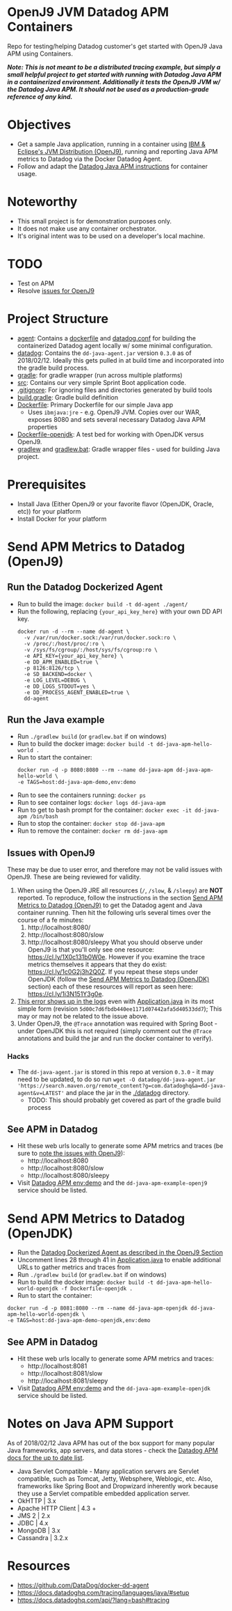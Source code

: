 # OpenJ9 JVM Datadog APM Containers
Repo for testing/helping Datadog customer's get started with OpenJ9 Java APM using Containers.

***Note: This is not meant to be a distributed tracing example, but simply a small helpful project to get started with running with Datadog Java APM in a containerized environment. Additionally it tests the OpenJ9 JVM w/ the Datadog Java APM. It should not be used as a production-grade reference of any kind.***

# Objectives
- Get a sample Java application, running in a container using [IBM & Eclipse's JVM Distribution (OpenJ9)](https://en.wikipedia.org/wiki/OpenJ9), running and reporting Java APM metrics to Datadog via the Docker Datadog Agent.
- Follow and adapt the [Datadog Java APM instructions](https://docs.datadoghq.com/tracing/languages/java/) for container usage.

# Noteworthy
- This small project is for demonstration purposes only.
- It does not make use any container orchestrator.
- It's original intent was to be used on a developer's local machine.

# TODO
- Test on APM
- Resolve [issues for OpenJ9](#issues-with-openj9)

# Project Structure
- [agent](./agent): Contains a [dockerfile](./agent/Dockerfile) and [datadog.conf](./agent/datadog.conf) for building the containerized Datadog agent locally w/ some minimal configuration.
- [datadog](./datadog): Contains the `dd-java-agent.jar` version `0.3.0` as of 2018/02/12. Ideally this gets pulled in at build time and incorporated into the gradle build process.
- [gradle](./gradle): for gradle wrapper (run across multiple platforms)
- [src](./src/main/java/hello): Contains our very simple Sprint Boot application code.
- [.gitignore](./.gitignore): For ignoring files and directories generated by build tools
- [build.gradle](./build.gralde): Gradle build definition
- [Dockerfile](./Dockerfile): Primary Dockerfile for our simple Java app
  - Uses `ibmjava:jre` - e.g. OpenJ9 JVM. Copies over our WAR, exposes 8080 and sets several necessary Datadog Java APM properties
- [Dockerfile-openjdk](./Dockerfile-openjdk): A test bed for working with OpenJDK versus OpenJ9.
- [gradlew](./gradlew) and [gradlew.bat](./gradlew.bat): Gradle wrapper files - used for building Java project.

# Prerequisites
- Install Java (Either OpenJ9 or your favorite flavor (OpenJDK, Oracle, etc)) for your platform
- Install Docker for your platform

# Send APM Metrics to Datadog (OpenJ9)
## Run the Datadog Dockerized Agent
- Run to build the image: `docker build -t dd-agent ./agent/`
- Run the following, replacing `{your_api_key_here}` with your own DD API key.
  ```
  docker run -d --rm --name dd-agent \
    -v /var/run/docker.sock:/var/run/docker.sock:ro \
    -v /proc/:/host/proc/:ro \
    -v /sys/fs/cgroup/:/host/sys/fs/cgroup:ro \
    -e API_KEY={your_api_key_here} \
    -e DD_APM_ENABLED=true \
    -p 8126:8126/tcp \
    -e SD_BACKEND=docker \
    -e LOG_LEVEL=DEBUG \
    -e DD_LOGS_STDOUT=yes \
    -e DD_PROCESS_AGENT_ENABLED=true \
    dd-agent
  ```

## Run the Java example
- Run `./gradlew build` (or `gradlew.bat` if on windows)
- Run to build the docker image: `docker build -t dd-java-apm-hello-world .`
- Run to start the container:
  ```
  docker run -d -p 8080:8080 --rm --name dd-java-apm dd-java-apm-hello-world \
  -e TAGS=host:dd-java-apm-demo,env:demo
  ```
- Run to see the containers running: `docker ps`
- Run to see container logs: `docker logs dd-java-apm`
- Run to get to bash prompt for the container: `docker exec -it dd-java-apm /bin/bash`
- Run to stop the container: `docker stop dd-java-apm`
- Run to remove the container: `docker rm dd-java-apm`

## Issues with OpenJ9
These may be due to user error, and therefore may not be valid issues with OpenJ9. These are being reviewed for validity.

1. When using the OpenJ9 JRE all resources (`/`, `/slow`, & `/sleepy`) are **NOT** reported.
To reproduce, follow the instructions in the section [Send APM Metrics to Datadog (OpenJ9)](#send-apm-metrics-to-datadog-openj9) to get the Datadog agent and Java container running. Then hit the following urls several times over the course of a fe minutes:
    1. http://localhost:8080/
    1. http://localhost:8080/slow
    1. http://localhost:8080/sleepy
What you should observe under OpenJ9 is that you'll only see one resource: https://cl.ly/1X0c131b0W0e.
However if you examine the trace metrics themselves it appears that they do
exist: https://cl.ly/1c0G2j3h2Q0Z.
If you repeat these steps under OpenJDK (follow the [Send APM Metrics to Datadog (OpenJDK)](send-apm-metrics-to-datadog-openjdk) section) each of these resources will report as seen here: https://cl.ly/1i3N151Y3g0e.
1. [This error shows up in the logs](https://gist.github.com/ckelner/ffbd6182bdff27929715a0d85ac991b4) even with [Application.java](https://github.com/ckelner/OpenJ9-jvm-datadog-apm-containers/blob/5d00c7d6fbdb440ee1171d07442afa5d40533dd7/src/main/java/hello/Application.java) in its most simple form (revision `5d00c7d6fbdb440ee1171d07442afa5d40533dd7`); This may or may not be related to the issue above.
1. Under OpenJ9, the `@Trace` annotation was required with Spring Boot - under OpenJDK this is not required (simply comment out the `@Trace` annotations and build the jar and run the docker container to verify).

### Hacks
- The `dd-java-agent.jar` is stored in this repo at version `0.3.0` - it may need to be updated, to do so run `wget -O datadog/dd-java-agent.jar 'https://search.maven.org/remote_content?g=com.datadoghq&a=dd-java-agent&v=LATEST'` and place the jar in the [./datadog](./datadog) directory.
  - TODO: This should probably get covered as part of the gradle build process

## See APM in Datadog
- Hit these web urls locally to generate some APM metrics and traces (be sure to [note the issues with OpenJ9](#issues-with-openj9)):
    - http://localhost:8080
    - http://localhost:8080/slow
    - http://localhost:8080/sleepy
- Visit [Datadog APM env:demo](https://app.datadoghq.com/apm/services?env=demo) and the `dd-java-apm-example-openj9` service should be listed.

# Send APM Metrics to Datadog (OpenJDK)
- Run the [Datadog Dockerized Agent as described in the OpenJ9 Section](#run-the-datadog-dockerized-agent)
- Uncomment lines 28 through 41 in [Application.java](./src/main/java/hello/Application.java#L28-L41) to enable additional URLs to gather metrics and traces from
- Run `./gradlew build` (or `gradlew.bat` if on windows)
- Run to build the docker image: `docker build -t dd-java-apm-hello-world-openjdk -f Dockerfile-openjdk .`
- Run to start the container:
```
docker run -d -p 8081:8080 --rm --name dd-java-apm-openjdk dd-java-apm-hello-world-openjdk \
-e TAGS=host:dd-java-apm-demo-openjdk,env:demo
```

## See APM in Datadog
- Hit these web urls locally to generate some APM metrics and traces:
    - http://localhost:8081
    - http://localhost:8081/slow
    - http://localhost:8081/sleepy
- Visit [Datadog APM env:demo](https://app.datadoghq.com/apm/services?env=demo) and the `dd-java-apm-example-openjdk` service should be listed.

# Notes on Java APM Support
As of 2018/02/12 Java APM has out of the box support for many popular Java frameworks, app servers, and data stores - check the [Datadog APM docs for the up to date list](https://docs.datadoghq.com/tracing/languages/java/#integrations).
- Java Servlet Compatible - Many application servers are Servlet compatible, such as Tomcat, Jetty, Websphere, Weblogic, etc. Also, frameworks like Spring Boot and Dropwizard inherently work because they use a Servlet compatible embedded application server.
- OkHTTP | 3.x
- Apache HTTP Client | 4.3 +
- JMS 2 | 2.x
- JDBC | 4.x
- MongoDB | 3.x
- Cassandra | 3.2.x

# Resources
- https://github.com/DataDog/docker-dd-agent
- https://docs.datadoghq.com/tracing/languages/java/#setup
- https://docs.datadoghq.com/api/?lang=bash#tracing
